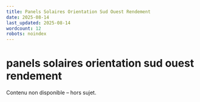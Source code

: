 ```yaml
---
title: Panels Solaires Orientation Sud Ouest Rendement
date: 2025-08-14
last_updated: 2025-08-14
wordcount: 12
robots: noindex
---
```


# panels solaires orientation sud ouest rendement

Contenu non disponible – hors sujet.